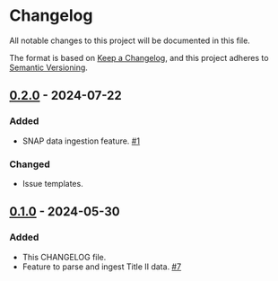 # Changelog

All notable changes to this project will be documented in this file.

The format is based on [Keep a Changelog](https://keepachangelog.com/en/1.1.0/),
and this project adheres to [Semantic Versioning](https://semver.org/spec/v2.0.0.html).

## [0.2.0] - 2024-07-22

### Added

- SNAP data ingestion feature. [#1](https://github.com/policy-design-lab/data-ingestion/issues/1)

### Changed

- Issue templates.

## [0.1.0] - 2024-05-30

### Added

- This CHANGELOG file.
- Feature to parse and ingest Title II data. [#7](https://github.com/policy-design-lab/data-ingestion/issues/7)

[0.2.0]: https://github.com/policy-design-lab/data-ingestion/compare/0.1.0...0.2.0

[0.1.0]: https://github.com/policy-design-lab/data-ingestion/releases/tag/0.1.0
